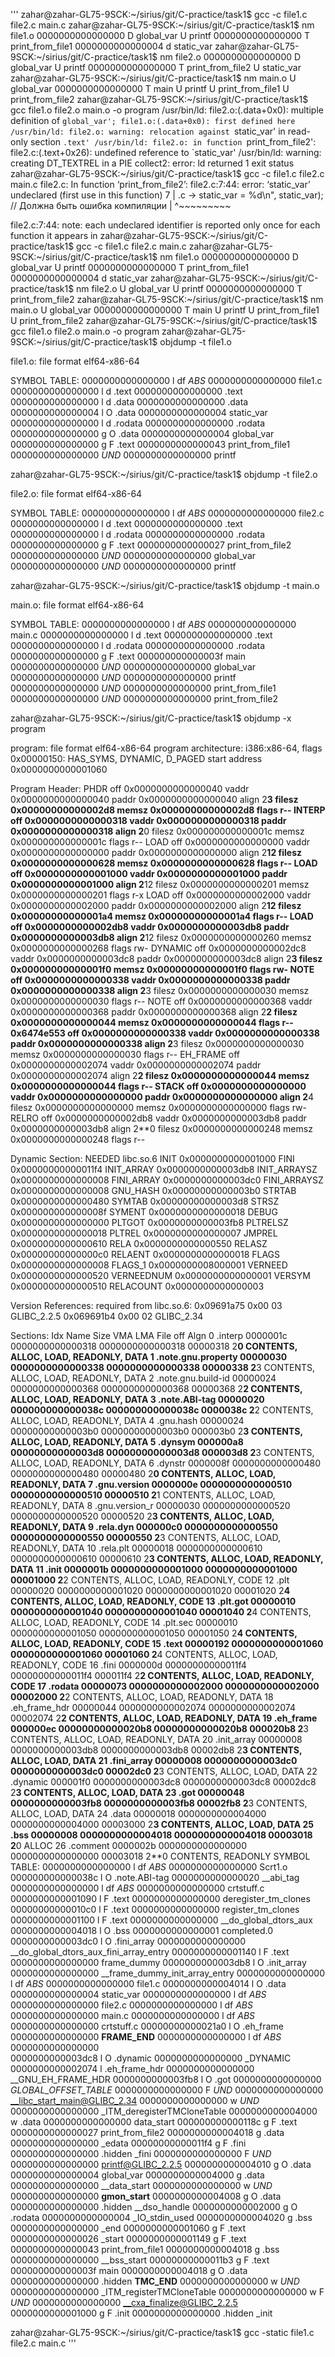 '''
zahar@zahar-GL75-9SCK:~/sirius/git/C-practice/task1$ gcc -c file1.c file2.c main.c
zahar@zahar-GL75-9SCK:~/sirius/git/C-practice/task1$ nm file1.o
0000000000000000 D global_var
                 U printf
0000000000000000 T print_from_file1
0000000000000004 d static_var
zahar@zahar-GL75-9SCK:~/sirius/git/C-practice/task1$ nm file2.o
0000000000000000 D global_var
                 U printf
0000000000000000 T print_from_file2
                 U static_var
zahar@zahar-GL75-9SCK:~/sirius/git/C-practice/task1$ nm main.o
                 U global_var
0000000000000000 T main
                 U printf
                 U print_from_file1
                 U print_from_file2
zahar@zahar-GL75-9SCK:~/sirius/git/C-practice/task1$ gcc file1.o file2.o main.o -o program
/usr/bin/ld: file2.o:(.data+0x0): multiple definition of `global_var'; file1.o:(.data+0x0): first defined here
/usr/bin/ld: file2.o: warning: relocation against `static_var' in read-only section `.text'
/usr/bin/ld: file2.o: in function `print_from_file2':
file2.c:(.text+0x26): undefined reference to `static_var'
/usr/bin/ld: warning: creating DT_TEXTREL in a PIE
collect2: error: ld returned 1 exit status
zahar@zahar-GL75-9SCK:~/sirius/git/C-practice/task1$ gcc -c file1.c file2.c main.c
file2.c: In function ‘print_from_file2’:
file2.c:7:44: error: ‘static_var’ undeclared (first use in this function)
    7 | .c -> static_var = %d\n", static_var); // Должна быть ошибка компиляции
      |                           ^~~~~~~~~~

file2.c:7:44: note: each undeclared identifier is reported only once for each function it appears in
zahar@zahar-GL75-9SCK:~/sirius/git/C-practice/task1$ gcc -c file1.c file2.c main.c
zahar@zahar-GL75-9SCK:~/sirius/git/C-practice/task1$ nm file1.o
0000000000000000 D global_var
                 U printf
0000000000000000 T print_from_file1
0000000000000004 d static_var
zahar@zahar-GL75-9SCK:~/sirius/git/C-practice/task1$ nm file2.o
                 U global_var
                 U printf
0000000000000000 T print_from_file2
zahar@zahar-GL75-9SCK:~/sirius/git/C-practice/task1$ nm main.o
                 U global_var
0000000000000000 T main
                 U printf
                 U print_from_file1
                 U print_from_file2
zahar@zahar-GL75-9SCK:~/sirius/git/C-practice/task1$ gcc file1.o file2.o main.o -o program
zahar@zahar-GL75-9SCK:~/sirius/git/C-practice/task1$ objdump -t file1.o

file1.o:     file format elf64-x86-64

SYMBOL TABLE:
0000000000000000 l    df *ABS*  0000000000000000 file1.c
0000000000000000 l    d  .text  0000000000000000 .text
0000000000000000 l    d  .data  0000000000000000 .data
0000000000000004 l     O .data  0000000000000004 static_var
0000000000000000 l    d  .rodata        0000000000000000 .rodata
0000000000000000 g     O .data  0000000000000004 global_var
0000000000000000 g     F .text  0000000000000043 print_from_file1
0000000000000000         *UND*  0000000000000000 printf


zahar@zahar-GL75-9SCK:~/sirius/git/C-practice/task1$ objdump -t file2.o

file2.o:     file format elf64-x86-64

SYMBOL TABLE:
0000000000000000 l    df *ABS*  0000000000000000 file2.c
0000000000000000 l    d  .text  0000000000000000 .text
0000000000000000 l    d  .rodata        0000000000000000 .rodata
0000000000000000 g     F .text  0000000000000027 print_from_file2
0000000000000000         *UND*  0000000000000000 global_var
0000000000000000         *UND*  0000000000000000 printf


zahar@zahar-GL75-9SCK:~/sirius/git/C-practice/task1$ objdump -t main.o

main.o:     file format elf64-x86-64

SYMBOL TABLE:
0000000000000000 l    df *ABS*  0000000000000000 main.c
0000000000000000 l    d  .text  0000000000000000 .text
0000000000000000 l    d  .rodata        0000000000000000 .rodata
0000000000000000 g     F .text  000000000000003f main
0000000000000000         *UND*  0000000000000000 global_var
0000000000000000         *UND*  0000000000000000 printf
0000000000000000         *UND*  0000000000000000 print_from_file1
0000000000000000         *UND*  0000000000000000 print_from_file2


zahar@zahar-GL75-9SCK:~/sirius/git/C-practice/task1$ objdump -x program

program:     file format elf64-x86-64
program
architecture: i386:x86-64, flags 0x00000150:
HAS_SYMS, DYNAMIC, D_PAGED
start address 0x0000000000001060

Program Header:
    PHDR off    0x0000000000000040 vaddr 0x0000000000000040 paddr 0x0000000000000040 align 2**3
         filesz 0x00000000000002d8 memsz 0x00000000000002d8 flags r--
  INTERP off    0x0000000000000318 vaddr 0x0000000000000318 paddr 0x0000000000000318 align 2**0
         filesz 0x000000000000001c memsz 0x000000000000001c flags r--
    LOAD off    0x0000000000000000 vaddr 0x0000000000000000 paddr 0x0000000000000000 align 2**12
         filesz 0x0000000000000628 memsz 0x0000000000000628 flags r--
    LOAD off    0x0000000000001000 vaddr 0x0000000000001000 paddr 0x0000000000001000 align 2**12
         filesz 0x0000000000000201 memsz 0x0000000000000201 flags r-x
    LOAD off    0x0000000000002000 vaddr 0x0000000000002000 paddr 0x0000000000002000 align 2**12
         filesz 0x00000000000001a4 memsz 0x00000000000001a4 flags r--
    LOAD off    0x0000000000002db8 vaddr 0x0000000000003db8 paddr 0x0000000000003db8 align 2**12
         filesz 0x0000000000000260 memsz 0x0000000000000268 flags rw-
 DYNAMIC off    0x0000000000002dc8 vaddr 0x0000000000003dc8 paddr 0x0000000000003dc8 align 2**3
         filesz 0x00000000000001f0 memsz 0x00000000000001f0 flags rw-
    NOTE off    0x0000000000000338 vaddr 0x0000000000000338 paddr 0x0000000000000338 align 2**3
         filesz 0x0000000000000030 memsz 0x0000000000000030 flags r--
    NOTE off    0x0000000000000368 vaddr 0x0000000000000368 paddr 0x0000000000000368 align 2**2
         filesz 0x0000000000000044 memsz 0x0000000000000044 flags r--
0x6474e553 off    0x0000000000000338 vaddr 0x0000000000000338 paddr 0x0000000000000338 align 2**3
         filesz 0x0000000000000030 memsz 0x0000000000000030 flags r--
EH_FRAME off    0x0000000000002074 vaddr 0x0000000000002074 paddr 0x0000000000002074 align 2**2
         filesz 0x0000000000000044 memsz 0x0000000000000044 flags r--
   STACK off    0x0000000000000000 vaddr 0x0000000000000000 paddr 0x0000000000000000 align 2**4
         filesz 0x0000000000000000 memsz 0x0000000000000000 flags rw-
   RELRO off    0x0000000000002db8 vaddr 0x0000000000003db8 paddr 0x0000000000003db8 align 2**0
         filesz 0x0000000000000248 memsz 0x0000000000000248 flags r--

Dynamic Section:
  NEEDED               libc.so.6
  INIT                 0x0000000000001000
  FINI                 0x00000000000011f4
  INIT_ARRAY           0x0000000000003db8
  INIT_ARRAYSZ         0x0000000000000008
  FINI_ARRAY           0x0000000000003dc0
  FINI_ARRAYSZ         0x0000000000000008
  GNU_HASH             0x00000000000003b0
  STRTAB               0x0000000000000480
  SYMTAB               0x00000000000003d8
  STRSZ                0x000000000000008f
  SYMENT               0x0000000000000018
  DEBUG                0x0000000000000000
  PLTGOT               0x0000000000003fb8
  PLTRELSZ             0x0000000000000018
  PLTREL               0x0000000000000007
  JMPREL               0x0000000000000610
  RELA                 0x0000000000000550
  RELASZ               0x00000000000000c0
  RELAENT              0x0000000000000018
  FLAGS                0x0000000000000008
  FLAGS_1              0x0000000008000001
  VERNEED              0x0000000000000520
  VERNEEDNUM           0x0000000000000001
  VERSYM               0x0000000000000510
  RELACOUNT            0x0000000000000003

Version References:
  required from libc.so.6:
    0x09691a75 0x00 03 GLIBC_2.2.5
    0x069691b4 0x00 02 GLIBC_2.34

Sections:
Idx Name          Size      VMA               LMA               File off  Algn
  0 .interp       0000001c  0000000000000318  0000000000000318  00000318  2**0
                  CONTENTS, ALLOC, LOAD, READONLY, DATA
  1 .note.gnu.property 00000030  0000000000000338  0000000000000338  00000338  2**3
                  CONTENTS, ALLOC, LOAD, READONLY, DATA
  2 .note.gnu.build-id 00000024  0000000000000368  0000000000000368  00000368  2**2
                  CONTENTS, ALLOC, LOAD, READONLY, DATA
  3 .note.ABI-tag 00000020  000000000000038c  000000000000038c  0000038c  2**2
                  CONTENTS, ALLOC, LOAD, READONLY, DATA
  4 .gnu.hash     00000024  00000000000003b0  00000000000003b0  000003b0  2**3
                  CONTENTS, ALLOC, LOAD, READONLY, DATA
  5 .dynsym       000000a8  00000000000003d8  00000000000003d8  000003d8  2**3
                  CONTENTS, ALLOC, LOAD, READONLY, DATA
  6 .dynstr       0000008f  0000000000000480  0000000000000480  00000480  2**0
                  CONTENTS, ALLOC, LOAD, READONLY, DATA
  7 .gnu.version  0000000e  0000000000000510  0000000000000510  00000510  2**1
                  CONTENTS, ALLOC, LOAD, READONLY, DATA
  8 .gnu.version_r 00000030  0000000000000520  0000000000000520  00000520  2**3
                  CONTENTS, ALLOC, LOAD, READONLY, DATA
  9 .rela.dyn     000000c0  0000000000000550  0000000000000550  00000550  2**3
                  CONTENTS, ALLOC, LOAD, READONLY, DATA
 10 .rela.plt     00000018  0000000000000610  0000000000000610  00000610  2**3
                  CONTENTS, ALLOC, LOAD, READONLY, DATA
 11 .init         0000001b  0000000000001000  0000000000001000  00001000  2**2
                  CONTENTS, ALLOC, LOAD, READONLY, CODE
 12 .plt          00000020  0000000000001020  0000000000001020  00001020  2**4
                  CONTENTS, ALLOC, LOAD, READONLY, CODE
 13 .plt.got      00000010  0000000000001040  0000000000001040  00001040  2**4
                  CONTENTS, ALLOC, LOAD, READONLY, CODE
 14 .plt.sec      00000010  0000000000001050  0000000000001050  00001050  2**4
                  CONTENTS, ALLOC, LOAD, READONLY, CODE
 15 .text         00000192  0000000000001060  0000000000001060  00001060  2**4
                  CONTENTS, ALLOC, LOAD, READONLY, CODE
 16 .fini         0000000d  00000000000011f4  00000000000011f4  000011f4  2**2
                  CONTENTS, ALLOC, LOAD, READONLY, CODE
 17 .rodata       00000073  0000000000002000  0000000000002000  00002000  2**2
                  CONTENTS, ALLOC, LOAD, READONLY, DATA
 18 .eh_frame_hdr 00000044  0000000000002074  0000000000002074  00002074  2**2
                  CONTENTS, ALLOC, LOAD, READONLY, DATA
 19 .eh_frame     000000ec  00000000000020b8  00000000000020b8  000020b8  2**3
                  CONTENTS, ALLOC, LOAD, READONLY, DATA
 20 .init_array   00000008  0000000000003db8  0000000000003db8  00002db8  2**3
                  CONTENTS, ALLOC, LOAD, DATA
 21 .fini_array   00000008  0000000000003dc0  0000000000003dc0  00002dc0  2**3
                  CONTENTS, ALLOC, LOAD, DATA
 22 .dynamic      000001f0  0000000000003dc8  0000000000003dc8  00002dc8  2**3
                  CONTENTS, ALLOC, LOAD, DATA
 23 .got          00000048  0000000000003fb8  0000000000003fb8  00002fb8  2**3
                  CONTENTS, ALLOC, LOAD, DATA
 24 .data         00000018  0000000000004000  0000000000004000  00003000  2**3
                  CONTENTS, ALLOC, LOAD, DATA
 25 .bss          00000008  0000000000004018  0000000000004018  00003018  2**0
                  ALLOC
 26 .comment      0000002b  0000000000000000  0000000000000000  00003018  2**0
                  CONTENTS, READONLY
SYMBOL TABLE:
0000000000000000 l    df *ABS*  0000000000000000              Scrt1.o
000000000000038c l     O .note.ABI-tag  0000000000000020              __abi_tag
0000000000000000 l    df *ABS*  0000000000000000              crtstuff.c
0000000000001090 l     F .text  0000000000000000              deregister_tm_clones
00000000000010c0 l     F .text  0000000000000000              register_tm_clones
0000000000001100 l     F .text  0000000000000000              __do_global_dtors_aux
0000000000004018 l     O .bss   0000000000000001              completed.0
0000000000003dc0 l     O .fini_array    0000000000000000              __do_global_dtors_aux_fini_array_entry
0000000000001140 l     F .text  0000000000000000              frame_dummy
0000000000003db8 l     O .init_array    0000000000000000              __frame_dummy_init_array_entry
0000000000000000 l    df *ABS*  0000000000000000              file1.c
0000000000004014 l     O .data  0000000000000004              static_var
0000000000000000 l    df *ABS*  0000000000000000              file2.c
0000000000000000 l    df *ABS*  0000000000000000              main.c
0000000000000000 l    df *ABS*  0000000000000000              crtstuff.c
00000000000021a0 l     O .eh_frame      0000000000000000              __FRAME_END__
0000000000000000 l    df *ABS*  0000000000000000              
0000000000003dc8 l     O .dynamic       0000000000000000              _DYNAMIC
0000000000002074 l       .eh_frame_hdr  0000000000000000              __GNU_EH_FRAME_HDR
0000000000003fb8 l     O .got   0000000000000000              _GLOBAL_OFFSET_TABLE_
0000000000000000       F *UND*  0000000000000000              __libc_start_main@GLIBC_2.34
0000000000000000  w      *UND*  0000000000000000              _ITM_deregisterTMCloneTable
0000000000004000  w      .data  0000000000000000              data_start
000000000000118c g     F .text  0000000000000027              print_from_file2
0000000000004018 g       .data  0000000000000000              _edata
00000000000011f4 g     F .fini  0000000000000000              .hidden _fini
0000000000000000       F *UND*  0000000000000000              printf@GLIBC_2.2.5
0000000000004010 g     O .data  0000000000000004              global_var
0000000000004000 g       .data  0000000000000000              __data_start
0000000000000000  w      *UND*  0000000000000000              __gmon_start__
0000000000004008 g     O .data  0000000000000000              .hidden __dso_handle
0000000000002000 g     O .rodata        0000000000000004              _IO_stdin_used
0000000000004020 g       .bss   0000000000000000              _end
0000000000001060 g     F .text  0000000000000026              _start
0000000000001149 g     F .text  0000000000000043              print_from_file1
0000000000004018 g       .bss   0000000000000000              __bss_start
00000000000011b3 g     F .text  000000000000003f              main
0000000000004018 g     O .data  0000000000000000              .hidden __TMC_END__
0000000000000000  w      *UND*  0000000000000000              _ITM_registerTMCloneTable
0000000000000000  w    F *UND*  0000000000000000              __cxa_finalize@GLIBC_2.2.5
0000000000001000 g     F .init  0000000000000000              .hidden _init


zahar@zahar-GL75-9SCK:~/sirius/git/C-practice/task1$ gcc -static file1.c file2.c main.c
'''
